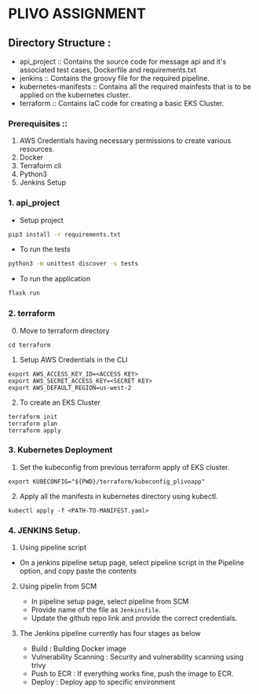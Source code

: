 # PLIVO ASSIGNMENT

## Directory Structure :
- api_project :: Contains the source code for message api and it's associated test cases, Dockerfile and requirements.txt
- jenkins :: Contains the groovy file for the required pipeline.
- kubernetes-manifests :: Contains all the required mainfests that is to be applied on the kubernetes cluster.
- terraform :: Contains IaC code for creating a basic EKS Cluster.

### Prerequisites ::
1. AWS Credentials having necessary permissions to create various resources.
2. Docker
3. Terraform cli
4. Python3
5. Jenkins Setup


### 1. api_project
- Setup project
```sh
pip3 install -r requirements.txt
```
- To run the tests
```sh
python3 -m unittest discover -s tests
```
- To run the application
```sh
flask run
```

### 2. terraform
0. Move to terraform directory
``` 
cd terraform 
```
1. Setup AWS Credentials in the CLI
```
export AWS_ACCESS_KEY_ID=<ACCESS KEY>
export AWS_SECRET_ACCESS_KEY=<SECRET KEY>
export AWS_DEFAULT_REGION=us-west-2
```
2. To create an EKS Cluster
```
terraform init
terraform plan
terraform apply
```

### 3. Kubernetes Deployment

1. Set the kubeconfig from previous terraform apply of EKS cluster.
```
export KUBECONFIG="${PWD}/terraform/kubeconfig_plivoapp"
```
2. Apply all the manifests in kubernetes directory using kubectl.
```
kubectl apply -f <PATH-TO-MANIFEST.yaml>
```

### 4. JENKINS Setup.
1. Using pipeline script
- On a jenkins pipeline setup page, select pipeline script in the Pipeline option, and copy paste the contents
2. Using pipelin from SCM
    - In pipeline setup page, select pipeline from SCM
    - Provide name of the file as `Jenkinsfile`.
    - Update the github repo link and provide the correct credentials.

3. The Jenkins pipeline currently has four stages as below
   - Build : Building Docker image
   - Vulnerability Scanning : Security and vulnerability scanning using trivy
   - Push to ECR : If everything works fine, push the image to ECR.
   - Deploy : Deploy app to specific environment 